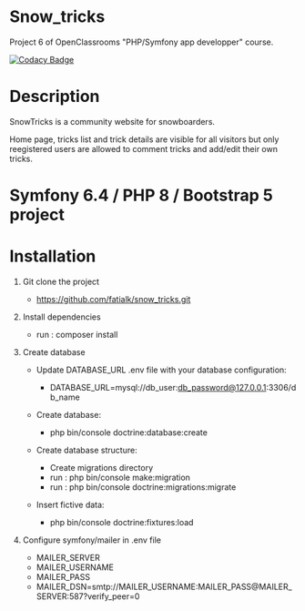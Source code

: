 # Snow_tricks

Project 6 of OpenClassrooms "PHP/Symfony app developper" course.

[![Codacy Badge](https://app.codacy.com/project/badge/Grade/b02e25724a06491b9d9aa88126643ae4)](https://app.codacy.com/gh/fatialk/snow_tricks/dashboard?utm_source=gh&utm_medium=referral&utm_content=&utm_campaign=Badge_grade)

# Description

SnowTricks is a community website for snowboarders.

Home page, tricks list and trick details are visible for all visitors but only reegistered users are allowed to comment tricks and add/edit their own tricks.

# Symfony 6.4 / PHP 8 / Bootstrap 5 project

# Installation

1. Git clone the project

   - https://github.com/fatialk/snow_tricks.git

2. Install dependencies

   - run : composer install

3. Create database

   - Update DATABASE_URL .env file with your database configuration:

     - DATABASE_URL=mysql://db_user:db_password@127.0.0.1:3306/db_name

   - Create database:

     - php bin/console doctrine:database:create

   - Create database structure:

     - Create migrations directory
     - run : php bin/console make:migration
     - run : php bin/console doctrine:migrations:migrate

   - Insert fictive data:
     - php bin/console doctrine:fixtures:load

4. Configure symfony/mailer in .env file
   - MAILER_SERVER
   - MAILER_USERNAME
   - MAILER_PASS
   - MAILER_DSN=smtp://MAILER_USERNAME:MAILER_PASS@MAILER_SERVER:587?verify_peer=0
